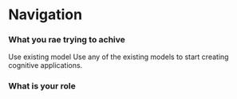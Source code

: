 # Navigation
### **What you rae trying to achive**
Use existing model
Use any of the existing models to start creating cognitive applications.

### **What is your role**

